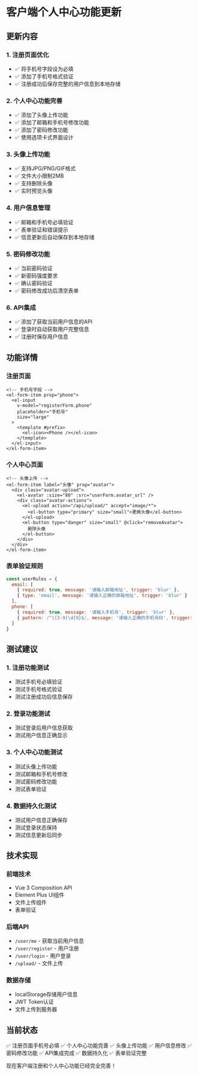# 客户端个人中心功能更新

## 更新内容

### 1. 注册页面优化
- ✅ 将手机号字段设为必填
- ✅ 添加了手机号格式验证
- ✅ 注册成功后保存完整的用户信息到本地存储

### 2. 个人中心功能完善
- ✅ 添加了头像上传功能
- ✅ 添加了邮箱和手机号修改功能
- ✅ 添加了密码修改功能
- ✅ 使用选项卡式界面设计

### 3. 头像上传功能
- ✅ 支持JPG/PNG/GIF格式
- ✅ 文件大小限制2MB
- ✅ 支持删除头像
- ✅ 实时预览头像

### 4. 用户信息管理
- ✅ 邮箱和手机号必填验证
- ✅ 表单验证和错误提示
- ✅ 信息更新后自动保存到本地存储

### 5. 密码修改功能
- ✅ 当前密码验证
- ✅ 新密码强度要求
- ✅ 确认密码验证
- ✅ 密码修改成功后清空表单

### 6. API集成
- ✅ 添加了获取当前用户信息的API
- ✅ 登录时自动获取用户完整信息
- ✅ 注册时保存用户信息

## 功能详情

### 注册页面
```vue
<!-- 手机号字段 -->
<el-form-item prop="phone">
  <el-input 
    v-model="registerForm.phone" 
    placeholder="手机号"
    size="large"
  >
    <template #prefix>
      <el-icon><Phone /></el-icon>
    </template>
  </el-input>
</el-form-item>
```

### 个人中心页面
```vue
<!-- 头像上传 -->
<el-form-item label="头像" prop="avatar">
  <div class="avatar-upload">
    <el-avatar :size="80" :src="userForm.avatar_url" />
    <div class="avatar-actions">
      <el-upload action="/api/upload/" accept="image/*">
        <el-button type="primary" size="small">更换头像</el-button>
      </el-upload>
      <el-button type="danger" size="small" @click="removeAvatar">
        删除头像
      </el-button>
    </div>
  </div>
</el-form-item>
```

### 表单验证规则
```javascript
const userRules = {
  email: [
    { required: true, message: '请输入邮箱地址', trigger: 'blur' },
    { type: 'email', message: '请输入正确的邮箱地址', trigger: 'blur' }
  ],
  phone: [
    { required: true, message: '请输入手机号', trigger: 'blur' },
    { pattern: /^1[3-9]\d{9}$/, message: '请输入正确的手机号码', trigger: 'blur' }
  ]
}
```

## 测试建议

### 1. 注册功能测试
- 测试手机号必填验证
- 测试手机号格式验证
- 测试注册成功后信息保存

### 2. 登录功能测试
- 测试登录后用户信息获取
- 测试用户信息正确显示

### 3. 个人中心功能测试
- 测试头像上传功能
- 测试邮箱和手机号修改
- 测试密码修改功能
- 测试表单验证

### 4. 数据持久化测试
- 测试用户信息正确保存
- 测试登录状态保持
- 测试信息更新后同步

## 技术实现

### 前端技术
- Vue 3 Composition API
- Element Plus UI组件
- 文件上传组件
- 表单验证

### 后端API
- `/user/me` - 获取当前用户信息
- `/user/register` - 用户注册
- `/user/login` - 用户登录
- `/upload/` - 文件上传

### 数据存储
- localStorage存储用户信息
- JWT Token认证
- 文件上传到服务器

## 当前状态

✅ 注册页面手机号必填
✅ 个人中心功能完善
✅ 头像上传功能
✅ 用户信息修改
✅ 密码修改功能
✅ API集成完成
✅ 数据持久化
✅ 表单验证完整

现在客户端注册和个人中心功能已经完全完善！ 
